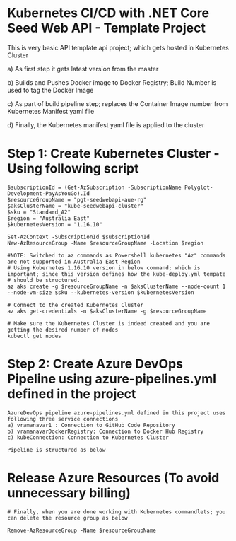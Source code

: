 # Kubernetes CI/CD with .NET Core Seed Web API - Template Project

This is very basic API template api project; which gets hosted in Kubernetes Cluster

  a) As first step it gets latest version from the master
  
  b) Builds and Pushes Docker image to Docker Registry; Build Number is used to tag the Docker Image
  
  c) As part of build pipeline step; replaces the Container Image number from Kubernetes Manifest yaml file
  
  d) Finally, the Kubernetes manifest yaml file is applied to the cluster
  
  # Step 1: Create Kubernetes Cluster - Using following script
  
    $subscriptionId = (Get-AzSubscription -SubscriptionName Polyglot-Development-PayAsYouGo).Id
    $resourceGroupName = "pgt-seedwebapi-aue-rg"
    $aksClusterName = "kube-seedwebapi-cluster"
    $sku = "Standard_A2"
    $region = "Australia East"
    $kubernetesVersion = "1.16.10"
  
    Set-AzContext -SubscriptionId $subscriptionId
    New-AzResourceGroup -Name $resourceGroupName -Location $region
    
    #NOTE: Switched to az commands as Powershell kubernetes "Az" commands are not supported in Australia East Region
    # Using Kubernetes 1.16.10 version in below command; which is important; since this version defines how the kube-deploy.yml tempate 
    # should be structured.
    az aks create -g $resourceGroupName -n $aksClusterName --node-count 1 --node-vm-size $sku --kubernetes-version $kubernetesVersion
    
    # Connect to the created Kubernetes Cluster
    az aks get-credentials -n $aksClusterName -g $resourceGroupName
    
    # Make sure the Kubernetes Cluster is indeed created and you are getting the desired number of nodes
    kubectl get nodes
  
# Step 2: Create Azure DevOps Pipeline using azure-pipelines.yml defined in the project
    
    AzureDevOps pipeline azure-pipelines.yml defined in this project uses following three service connections
    a) vramanavar1 : Connection to GitHub Code Repository
    b) vramanavarDockerRegistry: Connection to Docker Hub Registry
    c) kubeConnection: Connection to Kubernetes Cluster
    
    Pipeline is structured as below

# Release Azure Resources  (To avoid unnecessary billing)
    # Finally, when you are done working with Kubernetes commandlets; you can delete the resource group as below
    
    Remove-AzResourceGroup -Name $resourceGroupName
  
